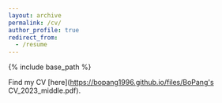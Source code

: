 ```yaml
---
layout: archive
permalink: /cv/
author_profile: true
redirect_from:
  - /resume
---
```


{% include base_path %}

Find my CV [here](https://bopang1996.github.io/files/BoPang's CV_2023_middle.pdf).
